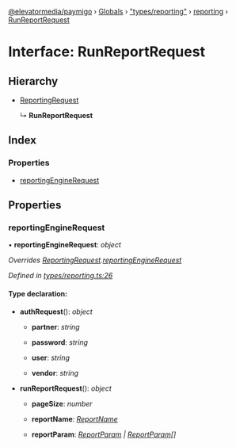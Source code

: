 [@elevatormedia/paymigo](../README.md) › [Globals](../globals.md) › ["types/reporting"](../modules/_types_reporting_.md) › [reporting](../modules/_types_reporting_.reporting.md) › [RunReportRequest](_types_reporting_.reporting.runreportrequest.md)

# Interface: RunReportRequest

## Hierarchy

-   [ReportingRequest](_types_reporting_.reporting.reportingrequest.md)

    ↳ **RunReportRequest**

## Index

### Properties

-   [reportingEngineRequest](_types_reporting_.reporting.runreportrequest.md#reportingenginerequest)

## Properties

### reportingEngineRequest

• **reportingEngineRequest**: _object_

_Overrides [ReportingRequest](_types_reporting_.reporting.reportingrequest.md).[reportingEngineRequest](_types_reporting_.reporting.reportingrequest.md#reportingenginerequest)_

_Defined in [types/reporting.ts:26](https://github.com/ELEVATORmedia/paymigo/blob/eaf52dd/src/types/reporting.ts#L26)_

#### Type declaration:

-   **authRequest**(): _object_

    -   **partner**: _string_

    -   **password**: _string_

    -   **user**: _string_

    -   **vendor**: _string_

-   **runReportRequest**(): _object_

    -   **pageSize**: _number_

    -   **reportName**: _[ReportName](../modules/_types_reporting_.reporting.md#reportname)_

    -   **reportParam**: _[ReportParam](../modules/_types_reporting_.reporting.md#reportparam) | [ReportParam](../modules/_types_reporting_.reporting.md#reportparam)[]_
